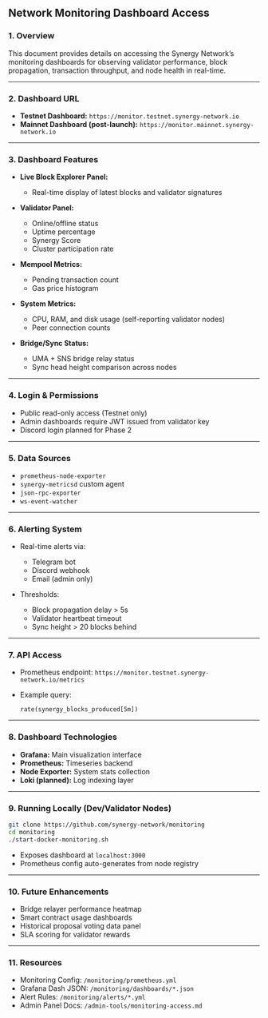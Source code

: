 ## Network Monitoring Dashboard Access

### 1. Overview

This document provides details on accessing the Synergy Network’s monitoring dashboards for observing validator performance, block propagation, transaction throughput, and node health in real-time.

---

### 2. Dashboard URL

* **Testnet Dashboard:** `https://monitor.testnet.synergy-network.io`
* **Mainnet Dashboard (post-launch):** `https://monitor.mainnet.synergy-network.io`

---

### 3. Dashboard Features

* **Live Block Explorer Panel:**

  * Real-time display of latest blocks and validator signatures
* **Validator Panel:**

  * Online/offline status
  * Uptime percentage
  * Synergy Score
  * Cluster participation rate
* **Mempool Metrics:**

  * Pending transaction count
  * Gas price histogram
* **System Metrics:**

  * CPU, RAM, and disk usage (self-reporting validator nodes)
  * Peer connection counts
* **Bridge/Sync Status:**

  * UMA + SNS bridge relay status
  * Sync head height comparison across nodes

---

### 4. Login & Permissions

* Public read-only access (Testnet only)
* Admin dashboards require JWT issued from validator key
* Discord login planned for Phase 2

---

### 5. Data Sources

* `prometheus-node-exporter`
* `synergy-metricsd` custom agent
* `json-rpc-exporter`
* `ws-event-watcher`

---

### 6. Alerting System

* Real-time alerts via:

  * Telegram bot
  * Discord webhook
  * Email (admin only)
* Thresholds:

  * Block propagation delay > 5s
  * Validator heartbeat timeout
  * Sync height > 20 blocks behind

---

### 7. API Access

* Prometheus endpoint: `https://monitor.testnet.synergy-network.io/metrics`
* Example query:

  ```
  rate(synergy_blocks_produced[5m])
  ```

---

### 8. Dashboard Technologies

* **Grafana:** Main visualization interface
* **Prometheus:** Timeseries backend
* **Node Exporter:** System stats collection
* **Loki (planned):** Log indexing layer

---

### 9. Running Locally (Dev/Validator Nodes)

```bash
git clone https://github.com/synergy-network/monitoring
cd monitoring
./start-docker-monitoring.sh
```

* Exposes dashboard at `localhost:3000`
* Prometheus config auto-generates from node registry

---

### 10. Future Enhancements

* Bridge relayer performance heatmap
* Smart contract usage dashboards
* Historical proposal voting data panel
* SLA scoring for validator rewards

---

### 11. Resources

* Monitoring Config: `/monitoring/prometheus.yml`
* Grafana Dash JSON: `/monitoring/dashboards/*.json`
* Alert Rules: `/monitoring/alerts/*.yml`
* Admin Panel Docs: `/admin-tools/monitoring-access.md`
